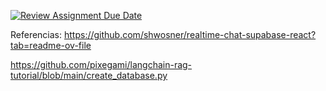 [![Review Assignment Due Date](https://classroom.github.com/assets/deadline-readme-button-22041afd0340ce965d47ae6ef1cefeee28c7c493a6346c4f15d667ab976d596c.svg)](https://classroom.github.com/a/O9GgJ1PR)


Referencias:
https://github.com/shwosner/realtime-chat-supabase-react?tab=readme-ov-file

https://github.com/pixegami/langchain-rag-tutorial/blob/main/create_database.py
